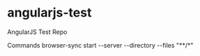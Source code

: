 # angularjs-test
AngularJS Test Repo

Commands
browser-sync start --server --directory --files "**/*"
